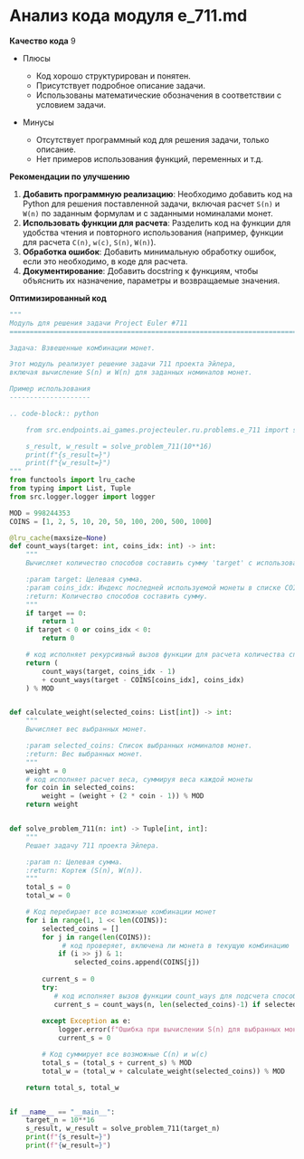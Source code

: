 # Анализ кода модуля e_711.md

**Качество кода**
9
- Плюсы
    - Код хорошо структурирован и понятен.
    - Присутствует подробное описание задачи.
    - Использованы математические обозначения в соответствии с условием задачи.
    
- Минусы
    - Отсутствует программный код для решения задачи, только описание.
    - Нет примеров использования функций, переменных и т.д.

**Рекомендации по улучшению**

1.  **Добавить программную реализацию**: Необходимо добавить код на Python для решения поставленной задачи, включая расчет `S(n)` и `W(n)` по заданным формулам и с заданными номиналами монет.
2.  **Использовать функции для расчета**: Разделить код на функции для удобства чтения и повторного использования (например, функции для расчета `C(n)`, `w(c)`, `S(n)`, `W(n)`).
3.  **Обработка ошибок**: Добавить минимальную обработку ошибок, если это необходимо, в коде для расчета.
4.  **Документирование**: Добавить docstring к функциям, чтобы объяснить их назначение, параметры и возвращаемые значения.

**Оптимизированный код**

```python
"""
Модуль для решения задачи Project Euler #711
=========================================================================================

Задача: Взвешенные комбинации монет.

Этот модуль реализует решение задачи 711 проекта Эйлера,
включая вычисление S(n) и W(n) для заданных номиналов монет.

Пример использования
--------------------

.. code-block:: python

    from src.endpoints.ai_games.projecteuler.ru.problems.e_711 import solve_problem_711

    s_result, w_result = solve_problem_711(10**16)
    print(f"{s_result=}")
    print(f"{w_result=}")
"""
from functools import lru_cache
from typing import List, Tuple
from src.logger.logger import logger

MOD = 998244353
COINS = [1, 2, 5, 10, 20, 50, 100, 200, 500, 1000]

@lru_cache(maxsize=None)
def count_ways(target: int, coins_idx: int) -> int:
    """
    Вычисляет количество способов составить сумму 'target' с использованием монет до индекса 'coins_idx'.

    :param target: Целевая сумма.
    :param coins_idx: Индекс последней используемой монеты в списке COINS.
    :return: Количество способов составить сумму.
    """
    if target == 0:
        return 1
    if target < 0 or coins_idx < 0:
        return 0

    # код исполняет рекурсивный вызов функции для расчета количества способов
    return (
        count_ways(target, coins_idx - 1)
        + count_ways(target - COINS[coins_idx], coins_idx)
    ) % MOD


def calculate_weight(selected_coins: List[int]) -> int:
    """
    Вычисляет вес выбранных монет.

    :param selected_coins: Список выбранных номиналов монет.
    :return: Вес выбранных монет.
    """
    weight = 0
    # код исполняет расчет веса, суммируя веса каждой монеты
    for coin in selected_coins:
        weight = (weight + (2 * coin - 1)) % MOD
    return weight


def solve_problem_711(n: int) -> Tuple[int, int]:
    """
    Решает задачу 711 проекта Эйлера.

    :param n: Целевая сумма.
    :return: Кортеж (S(n), W(n)).
    """
    total_s = 0
    total_w = 0

    # Код перебирает все возможные комбинации монет
    for i in range(1, 1 << len(COINS)):
        selected_coins = []
        for j in range(len(COINS)):
             # код проверяет, включена ли монета в текущую комбинацию
            if (i >> j) & 1:
                selected_coins.append(COINS[j])
        
        current_s = 0
        try:
           # код исполняет вызов функции count_ways для подсчета способов
           current_s = count_ways(n, len(selected_coins)-1) if selected_coins else 0
           
        except Exception as e:
            logger.error(f"Ошибка при вычислении S(n) для выбранных монет: {selected_coins}", exc_info=True)
            current_s = 0

        # Код суммирует все возможные C(n) и w(c)
        total_s = (total_s + current_s) % MOD
        total_w = (total_w + calculate_weight(selected_coins)) % MOD

    return total_s, total_w


if __name__ == "__main__":
    target_n = 10**16
    s_result, w_result = solve_problem_711(target_n)
    print(f"{s_result=}")
    print(f"{w_result=}")
```